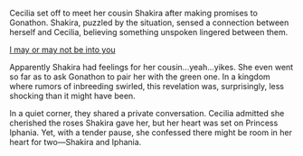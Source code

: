 <!-- title: Still Siblings Right? -->

Cecilia set off to meet her cousin Shakira after making promises to Gonathon. Shakira, puzzled by the situation, sensed a connection between herself and Cecilia, believing something unspoken lingered between them.

[I may or may not be into you](#embed:https://www.youtube.com/watch?v=Icdii90_vSA&t=6620s)

Apparently Shakira had feelings for her cousin...yeah...yikes. She even went so far as to ask Gonathon to pair her with the green one. In a kingdom where rumors of inbreeding swirled, this revelation was, surprisingly, less shocking than it might have been.

In a quiet corner, they shared a private conversation. Cecilia admitted she cherished the roses Shakira gave her, but her heart was set on Princess Iphania. Yet, with a tender pause, she confessed there might be room in her heart for two—Shakira and Iphania.
